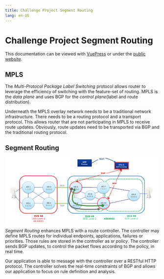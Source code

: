 ```yaml
---
title: Challenge Project Segment Routing
lang: en-US
---
```


# Challenge Project Segment Routing

This documentation can be viewed with [VuePress](https://vuepress.vuejs.org) or under the [public website](https://mattbaumann.github.io/segmentRouting/).



## MPLS

The *Multi-Protocol Package Label Switching* protocol allows router to leverage the efficiency of switching with the feature-set of routing. MPLS is the *data plane* and uses BGP for the *control plane*(label and route distribution).

Underneath the MPLS overlay network needs to be a traditional network infrastructure. There needs to be a routing protocol and a transport protocol. This allows router that are not participating in MPLS to receive route updates. Obviously, route updates need to be transported via BGP and the traditional routing protocol.

## Segment Routing

![Segment Routing Example](assets/SegmentRouting.png)

*Segment Routing* enhances MPLS with a route controller. The controller may define MPLS routes for individual endpoints, applications, failures or priorities. Those rules are stored in the controller as *sr policy*. The controller sends BGP updates, to control the packet flows according to the policy, in real time. 

Our application is able to message with the controller over a RESTful HTTP protocol. The controller solves the real-time constraints of BGP and allows our application to focus on rule definition and analysis.